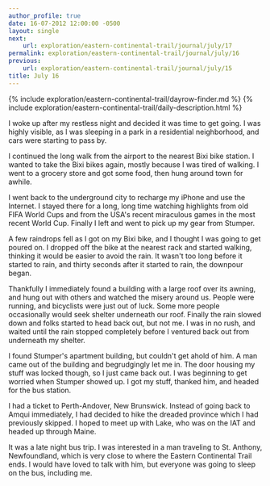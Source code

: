 ```yaml
---
author_profile: true
date: 16-07-2012 12:00:00 -0500
layout: single
next:
    url: exploration/eastern-continental-trail/journal/july/17
permalink: exploration/eastern-continental-trail/journal/july/16
previous:
    url: exploration/eastern-continental-trail/journal/july/15
title: July 16
---
```

{% include exploration/eastern-continental-trail/dayrow-finder.md %}
{% include exploration/eastern-continental-trail/daily-description.html %}

I woke up after my restless night and decided it was time to get going. I was highly visible, as I was sleeping in a park in a residential neighborhood, and cars were starting to pass by.

I continued the long walk from the airport to the nearest Bixi bike station. I wanted to take the Bixi bikes again, mostly because I was tired of walking. I went to a grocery store and got some food, then hung around town for awhile.

I went back to the underground city to recharge my iPhone and use the Internet. I stayed there for a long, long time watching highlights from old FIFA World Cups and from the USA's recent miraculous games in the most recent World Cup. Finally I left and went to pick up my gear from Stumper.

A few raindrops fell as I got on my Bixi bike, and I thought I was going to get poured on. I dropped off the bike at the nearest rack and started walking, thinking it would be easier to avoid the rain. It wasn't too long before it started to rain, and thirty seconds after it started to rain, the downpour began.

Thankfully I immediately found a building with a large roof over its awning, and hung out with others and watched the misery around us. People were running, and bicyclists were just out of luck. Some more people occasionally would seek shelter underneath our roof. Finally the rain slowed down and folks started to head back out, but not me. I was in no rush, and waited until the rain stopped completely before I ventured back out from underneath my shelter.

I found Stumper's apartment building, but couldn't get ahold of him. A man came out of the building and begrudgingly let me in. The door housing my stuff was locked though, so I just came back out. I was beginning to get worried when Stumper showed up. I got my stuff, thanked him, and headed for the bus station.

I had a ticket to Perth-Andover, New Brunswick. Instead of going back to Amqui immediately, I had decided to hike the dreaded province which I had previously skipped. I hoped to meet up with Lake, who was on the IAT and headed up through Maine.

It was a late night bus trip. I was interested in a man traveling to St. Anthony, Newfoundland, which is very close to where the Eastern Continental Trail ends. I would have loved to talk with him, but everyone was going to sleep on the bus, including me.